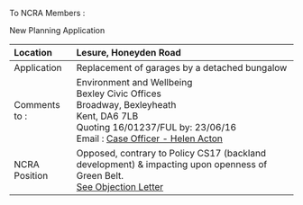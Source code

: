 To NCRA Members :

New Planning Application

| Location          | Lesure, Honeyden Road                                                                                                                                                                                           |
| :---------------- | :-------------------------------------------------------------------------------------------------------------------------------------------------------------------------------------------------------------- |
| Application       | Replacement of garages by a detached bungalow                                                                                                                                                                   |
| Comments <br>to : | Environment and Wellbeing <br>Bexley Civic Offices <br>Broadway, Bexleyheath <br>Kent, DA6 7LB <br>Quoting 16/01237/FUL by: 23/06/16 <br>Email : [Case Officer - Helen Acton](mailto:Helen.Acton@bexley.gov.uk) |
| NCRA Position     | Opposed, contrary to Policy CS17 (backland development) & impacting upon openness of Green Belt. <br>[See Objection Letter](http://www.northcrayresidents.org.uk/letters/lesure_honeyden_road_1.pdf)            |
